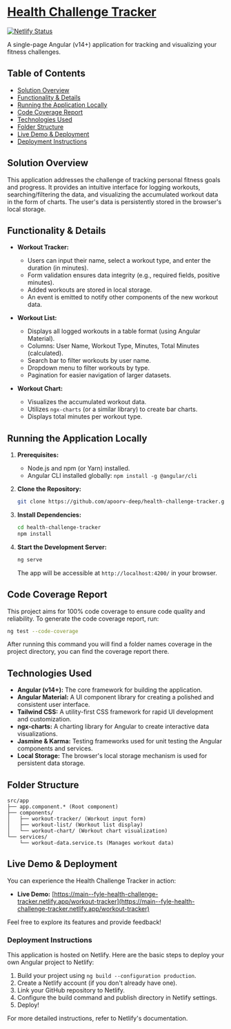 # [Health Challenge Tracker](https://main--fyle-health-challenge-tracker.netlify.app/workout-tracker)
[![Netlify Status](https://api.netlify.com/api/v1/badges/1bd225b7-56d3-410e-afdd-c73108f9c5d3/deploy-status)](https://app.netlify.com/sites/fyle-health-challenge-tracker/deploys)

A single-page Angular (v14+) application for tracking and visualizing your fitness challenges.

## Table of Contents

- [Solution Overview](#solution-overview)
- [Functionality & Details](#functionality--details)
- [Running the Application Locally](#running-the-application-locally)
- [Code Coverage Report](#code-coverage-report)
- [Technologies Used](#technologies-used)
- [Folder Structure](#folder-structure)
- [Live Demo & Deployment](#live-demo--deployment)
- [Deployment Instructions](#deployment-instructions)

## Solution Overview

This application addresses the challenge of tracking personal fitness goals and progress. It provides an intuitive interface for logging workouts, searching/filtering the data, and visualizing the accumulated workout data in the form of charts. The user's data is persistently stored in the browser's local storage.

## Functionality & Details

- **Workout Tracker:**
    - Users can input their name, select a workout type, and enter the duration (in minutes).
    - Form validation ensures data integrity (e.g., required fields, positive minutes).
    - Added workouts are stored in local storage.
    - An event is emitted to notify other components of the new workout data.

- **Workout List:**
    - Displays all logged workouts in a table format (using Angular Material).
    - Columns: User Name, Workout Type, Minutes, Total Minutes (calculated).
    - Search bar to filter workouts by user name.
    - Dropdown menu to filter workouts by type.
    - Pagination for easier navigation of larger datasets.

- **Workout Chart:**
    - Visualizes the accumulated workout data.
    - Utilizes `ngx-charts` (or a similar library) to create bar charts.
    - Displays total minutes per workout type.

## Running the Application Locally

1.  **Prerequisites:**
    - Node.js and npm (or Yarn) installed.
    - Angular CLI installed globally: `npm install -g @angular/cli`

2.  **Clone the Repository:**
    ```bash
    git clone https://github.com/apoorv-deep/health-challenge-tracker.git
    ```

3.  **Install Dependencies:**
    ```bash
    cd health-challenge-tracker
    npm install
    ```

4.  **Start the Development Server:**
    ```bash
    ng serve
    ```

    The app will be accessible at `http://localhost:4200/` in your browser.

## Code Coverage Report

This project aims for 100% code coverage to ensure code quality and reliability. To generate the code coverage report, run:

```bash
ng test --code-coverage
```

After running this command you will find a folder names coverage in the project directory, you can find the coverage report there.

## Technologies Used

- **Angular (v14+):**  The core framework for building the application.
- **Angular Material:**  A UI component library for creating a polished and consistent user interface.
- **Tailwind CSS:** A utility-first CSS framework for rapid UI development and customization.
- **ngx-charts:** A charting library for Angular to create interactive data visualizations.
- **Jasmine & Karma:**  Testing frameworks used for unit testing the Angular components and services.
- **Local Storage:** The browser's local storage mechanism is used for persistent data storage.

## Folder Structure

    src/app
    ├── app.component.* (Root component)
    ├── components/
    │   ├── workout-tracker/ (Workout input form)
    │   ├── workout-list/ (Workout list display)
    │   └── workout-chart/ (Workout chart visualization)
    └── services/
        └── workout-data.service.ts (Manages workout data)
## Live Demo & Deployment

You can experience the Health Challenge Tracker in action:

- **Live Demo:** [https://main--fyle-health-challenge-tracker.netlify.app/workout-tracker](https://main--fyle-health-challenge-tracker.netlify.app/workout-tracker)

Feel free to explore its features and provide feedback!

### Deployment Instructions

This application is hosted on Netlify.  Here are the basic steps to deploy your own Angular project to Netlify:

1. Build your project using `ng build --configuration production`.
2. Create a Netlify account (if you don't already have one).
3. Link your GitHub repository to Netlify.
4. Configure the build command and publish directory in Netlify settings.
5. Deploy! 

For more detailed instructions, refer to Netlify's documentation.

